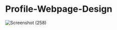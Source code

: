 
# Profile-Webpage-Design
![Screenshot (258)](https://github.com/user-attachments/assets/3c1bd8cf-47e2-4294-b898-2b2705160486)
